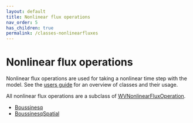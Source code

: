 ```yaml
---
layout: default
title: Nonlinear flux operations
nav_order: 5
has_children: true
permalink: /classes-nonlinearfluxes
---
```


#  Nonlinear flux operations

Nonlinear flux operations are used for taking a nonlinear time step with the model. See the [users guide](http://wavevortexmodel.org/users-guide/nonlinear-flux-operations.html) for an overview of classes and their usage.

All nonlinear flux operations are a subclass of [WVNonlinearFluxOperation](/classes-nonlinearfluxes/wvnonlinearfluxoperation/).

- [Boussinesq](/classes-nonlinearfluxes/boussinesq/)
- [BoussinesqSpatial](/classes-nonlinearfluxes/boussinesqspatial/)
